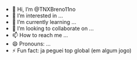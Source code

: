 - 👋 Hi, I’m @TNXBreno11no
- 👀 I’m interested in ...
- 🌱 I’m currently learning ...
- 💞️ I’m looking to collaborate on ...
- 📫 How to reach me ...
- 😄 Pronouns: ...
- ⚡ Fun fact: ja peguei top global (em algum jogo)

<!---
TNXBreno11no/TNXBreno11no is a ✨ special ✨ repository because its `README.md` (this file) appears on your GitHub profile.
You can click the Preview link to take a look at your changes.
--->
